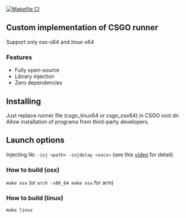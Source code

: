 [![Makefile CI](https://github.com/kotleni-reverse/csgo-run/actions/workflows/makefile.yml/badge.svg)](https://github.com/kotleni-reverse/csgo-run/actions/workflows/makefile.yml)
## Custom implementation of CSGO runner
Support only osx-x64 and linux-x64<br>

### Features
* Fully open-source
* Library injection
* Zero dependencies

## Installing
Just replace runner file (csgo_linux64 or csgo_osx64) in CSGO root dir.
Allow installation of programs from third-party developers.

## Launch options
Injecting lib: `-inj <path> -injdelay <secs>` (see this <a href="https://youtu.be/NVNAeQIqQIo">video</a> for detail)

### How to build (osx)
`make osx` (or `arch -x86_64 make osx` for arm)

### How to build (linux)
`make linux`
